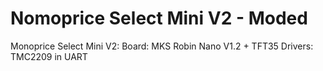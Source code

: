 # Nomoprice Select Mini V2 - Moded

Monoprice Select Mini V2:
Board: MKS Robin Nano V1.2 + TFT35
Drivers:  TMC2209 in UART

